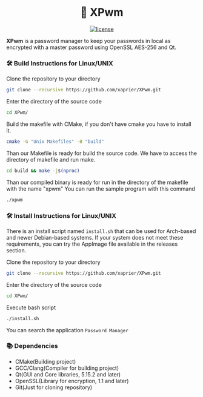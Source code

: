 <h1 align="center">
  🚀 XPwm
</h1>

<p align="center">
  <a href="https://github.com/xaprier/XPwm/blob/main/LICENSE" target="blank">
    <img src="https://img.shields.io/github/license/xaprier/XPwm" alt="license" />
  </a>
</p>

<b>XPwm</b> is a password manager to keep your passwords in local as encrypted with a master password using OpenSSL AES-256 and Qt.

### 🛠️ Build Instructions for Linux/UNIX

Clone the repository to your directory

```sh
git clone --recursive https://github.com/xaprier/XPwm.git
```

Enter the directory of the source code

```sh
cd XPwm/
```

Build the makefile with CMake, if you don't have cmake you have to install it.

```sh
cmake -G "Unix Makefiles" -B "build"
```

Than our Makefile is ready for build the source code. We have to access the directory of makefile and run make.

```sh
cd build && make -j$(nproc)
```

Than our compiled binary is ready for run in the directory of the makefile with the name "xpwm"
You can run the sample program with this command

```sh
./xpwm
```

### 🛠️ Install Instructions for Linux/UNIX

There is an install script named `install.sh` that can be used for Arch-based and newer Debian-based systems. If your system does not meet these requirements, you can try the AppImage file available in the releases section.

Clone the repository to your directory

```sh
git clone --recursive https://github.com/xaprier/XPwm.git
```

Enter the directory of the source code

```sh
cd XPwm/
```

Execute bash script

```sh
./install.sh
```

You can search the application `Password Manager`

### 📚 Dependencies

- CMake(Building project)
- GCC/Clang(Compiler for building project)
- Qt(GUI and Core libraries, 5.15.2 and later)
- OpenSSL(Library for encryption, 1.1 and later)
- Git(Just for cloning repository)
